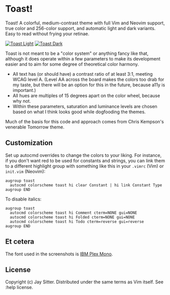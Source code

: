# Toast!

Toast! A colorful, medium-contrast theme with full Vim and Neovim support, true
color and 256-color support, and automatic light and dark variants. Easy to read
without frying your retinae.

[![Toast Light](https://live.staticflickr.com/65535/50524666302_001703f6b1_b.jpg)](https://flic.kr/p/2jYG83f)
[![Toast Dark](https://live.staticflickr.com/65535/50524666187_1866f8a909_b.jpg)](https://flic.kr/p/2jYG81g)

Toast is not meant to be a "color system" or anything fancy like that,
although it does operate within a few parameters to make its development
easier and to aim for some degree of theoretical color harmony.

- All text has (or should have) a contrast ratio of at least 3:1, meeting WCAG
  level A. (Level AA across the board makes the colors too drab for my taste,
  but there will be an option for this in the future, because a11y is
  important.)
- All hues are multiples of 15 degrees apart on the color wheel, because why
  not.
- Within these parameters, saturation and luminance levels are chosen based on
  what I think looks good while dogfooding the themes.

Much of the basis for this code and approach comes from Chris Kempson's
venerable Tomorrow theme.

## Customization

Set up autocmd overrides to change the colors to your liking. For instance, if
you don't want red to be used for constants and strings, you can link them to a
different highlight group with something like this in your `.vimrc` (Vim) or
`init.vim` (Neovim):

```vim
augroup toast
  autocmd colorscheme toast hi clear Constant | hi link Constant Type
augroup END
```

To disable italics:

```vim
augroup toast
  autocmd colorscheme toast hi Comment cterm=NONE gui=NONE
  autocmd colorscheme toast hi Folded cterm=NONE gui=NONE
  autocmd colorscheme toast hi Todo cterm=reverse gui=reverse
augroup END
```

## Et cetera

The font used in the screenshots is [IBM Plex Mono](https://github.com/IBM/plex).

## License

Copyright (c) Jay Sitter. Distributed under the same terms as Vim itself. See
:help license.
